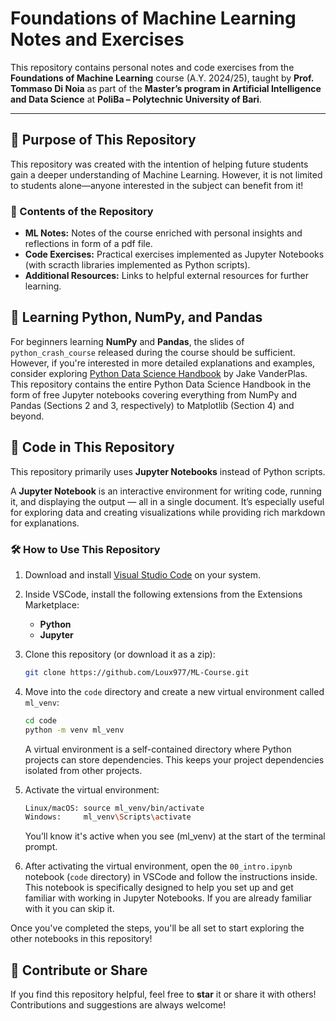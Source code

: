 # Foundations of Machine Learning Notes and Exercises

This repository contains personal notes and code exercises from the **Foundations of Machine Learning** course (A.Y. 2024/25), taught by **Prof. Tommaso Di Noia** as part of the **Master’s program in Artificial Intelligence and Data Science** at **PoliBa – Polytechnic University of Bari**.

---

## 🚀 Purpose of This Repository

This repository was created with the intention of helping future students gain a deeper understanding of Machine Learning. However, it is not limited to students alone—anyone interested in the subject can benefit from it!

### 📖 Contents of the Repository

- **ML Notes:** Notes of the course enriched with personal insights and reflections in form of a pdf file.  
- **Code Exercises:** Practical exercises implemented as Jupyter Notebooks (with scracth libraries implemented as Python scripts).  
- **Additional Resources:** Links to helpful external resources for further learning.


## 📝 Learning Python, NumPy, and Pandas

For beginners learning **NumPy** and **Pandas**, the slides of `python_crash_course` released during the course should be sufficient. However, if you're interested in more detailed explanations and examples, consider exploring [Python Data Science Handbook](https://github.com/jakevdp/PythonDataScienceHandbook) by Jake VanderPlas. This repository contains the entire Python Data Science Handbook in the form of free Jupyter notebooks covering everything from NumPy and Pandas (Sections 2 and 3, respectively) to Matplotlib (Section 4) and beyond.

## 📂 Code in This Repository
This repository primarily uses **Jupyter Notebooks** instead of Python scripts. 

A **Jupyter Notebook** is an interactive environment for writing code, running it, and displaying the output — all in a single document. It’s especially useful for exploring data and creating visualizations while providing rich markdown for explanations.


### 🛠️ How to Use This Repository

1. Download and install [Visual Studio Code](https://code.visualstudio.com/) on your system.  

2. Inside VSCode, install the following extensions from the Extensions Marketplace:  
   - **Python**  
   - **Jupyter**

3.  Clone this repository (or download it as a zip): 
     ```bash
     git clone https://github.com/Loux977/ML-Course.git
     ```

4. Move into the `code` directory and create a new virtual environment called `ml_venv`:
   ```bash
   cd code
   python -m venv ml_venv
   ```
    A virtual environment is a self-contained directory where Python projects can store dependencies. This keeps your project dependencies isolated from other projects.

5. Activate the virtual environment:
    ```bash
    Linux/macOS: source ml_venv/bin/activate
    Windows:     ml_venv\Scripts\activate
     ```
   You’ll know it's active when you see (ml_venv) at the start of the terminal prompt.

6. After activating the virtual environment, open the `00_intro.ipynb` notebook (`code` directory) in VSCode and follow the instructions inside. This notebook is specifically designed to help you set up and get familiar with working in Jupyter Notebooks. If you are already familiar with it you can skip it. 

Once you've completed the steps, you'll be all set to start exploring the other notebooks in this repository!

## 🌟 Contribute or Share

If you find this repository helpful, feel free to **star** it or share it with others! Contributions and suggestions are always welcome!
